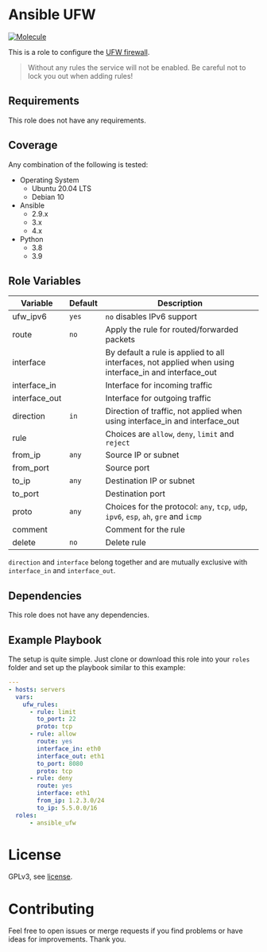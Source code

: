# Ansible UFW

[![Molecule](https://github.com/akutschi/ansible_ufw/actions/workflows/ci.yml/badge.svg)](https://github.com/akutschi/ansible_ssh/actions/workflows/ci.yml)

This is a role to configure the [UFW firewall](https://en.wikipedia.org/wiki/Uncomplicated_Firewall). 

> Without any rules the service will not be enabled. Be careful not to lock you out when adding rules!

## Requirements

This role does not have any requirements.

## Coverage

Any combination of the following is tested:

- Operating System
  - Ubuntu 20.04 LTS
  - Debian 10
- Ansible
  - 2.9.x
  - 3.x
  - 4.x 
- Python
  - 3.8
  - 3.9

## Role Variables

| Variable | Default | Description
|-|-|-|
| ufw_ipv6 | `yes` | `no` disables IPv6 support |
| route | `no` | Apply the rule for routed/forwarded packets | 
| interface | | By default a rule is applied to all interfaces, not applied when using interface_in and interface_out |
| interface_in | | Interface for incoming traffic |
| interface_out | | Interface for outgoing traffic |
| direction | `in` | Direction of traffic, not applied when using interface_in and interface_out |
| rule | | Choices are `allow`, `deny`, `limit` and `reject` |
| from_ip | `any` | Source IP or subnet |
| from_port | | Source port |
| to_ip | `any` | Destination IP or subnet |
| to_port | | Destination port |
| proto | `any` | Choices for the protocol: `any`, `tcp`, `udp`, `ipv6`, `esp`, `ah`, `gre` and `icmp` |
| comment | | Comment for the rule |
| delete | `no` | Delete rule |

`direction` and `interface` belong together and are mutually exclusive with `interface_in` and `interface_out`.

## Dependencies

This role does not have any dependencies.

## Example Playbook

The setup is quite simple.
Just clone or download this role into your `roles` folder and set up the playbook similar to this example:

```yml
---
- hosts: servers
  vars:
    ufw_rules:
      - rule: limit
        to_port: 22
        proto: tcp
      - rule: allow
        route: yes
        interface_in: eth0
        interface_out: eth1
        to_port: 8080
        proto: tcp
      - rule: deny
        route: yes
        interface: eth1
        from_ip: 1.2.3.0/24
        to_ip: 5.5.0.0/16
  roles:
      - ansible_ufw
```

# License

GPLv3, see [license](./LICENSE).

# Contributing

Feel free to open issues or merge requests if you find problems or have ideas for improvements. Thank you.
